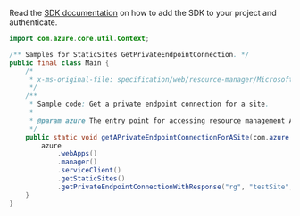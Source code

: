 Read the [SDK documentation](https://github.com/Azure/azure-sdk-for-java/blob/azure-resourcemanager_2.14.0/sdk/resourcemanager/azure-resourcemanager/README.md) on how to add the SDK to your project and authenticate.

```java
import com.azure.core.util.Context;

/** Samples for StaticSites GetPrivateEndpointConnection. */
public final class Main {
    /*
     * x-ms-original-file: specification/web/resource-manager/Microsoft.Web/stable/2021-03-01/examples/GetSitePrivateEndpointConnection.json
     */
    /**
     * Sample code: Get a private endpoint connection for a site.
     *
     * @param azure The entry point for accessing resource management APIs in Azure.
     */
    public static void getAPrivateEndpointConnectionForASite(com.azure.resourcemanager.AzureResourceManager azure) {
        azure
            .webApps()
            .manager()
            .serviceClient()
            .getStaticSites()
            .getPrivateEndpointConnectionWithResponse("rg", "testSite", "connection", Context.NONE);
    }
}
```
